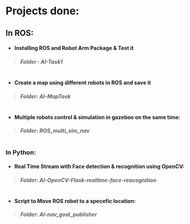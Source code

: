 # Projects done:

## In ROS:
- ####  Installing ROS and Robot Arm Package & Test it
> ##### Folder :  **AI-Task1**

#
- ####  Create a map using different robots in ROS and save it 
> ##### Folder:  **AI-MapTask**

#
- ####  Multiple robots control & simulation in gazeboo on the same time:
> ##### Folder: **ROS_multi_sim_nav**
#
### In Python:
- ####  Real Time Stream with Face detection & recognition using OpenCV: 
> ##### Folder:  **AI-OpenCV-Flask-realtime-face-reacognition**

#
- ####  Script to Move ROS robot to a specefic location: 
> ##### Folder:  **AI-nav_goal_publisher**

